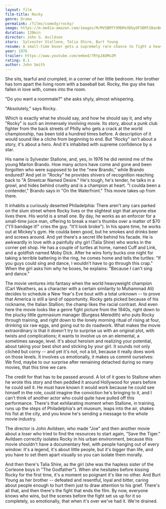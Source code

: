 ```yaml
---
layout: film
film-title: Rocky
genre: Drama
permalink: /films/comedy/rocky/
image: https://m.media-amazon.com/images/M/MV5BMTY5MDMzODUyOF5BMl5BanBnXkFtZTcwMTQ3NTMyNA@@._V1_UX182_CR0,0,182,268_AL_.jpg
duration: 120min
director: John G. Avildsen
stars:  Sylvester Stallone, Talia Shire, Burt Young
resume: A small-time boxer gets a supremely rare chance to fight a heavy-weight champion in a bout in which he strives to go the distance for his self-respect.
year: 1976
trailer: https://www.youtube.com/embed/7RYpJAUMo2M
rating: 8.1
author: John Smith
---
```


She sits, tearful and crumpled, in a corner of her little bedroom. Her brother has torn apart the living room with a baseball bat. Rocky, the guy she has fallen in love with, comes into the room.

"Do you want a roommate?" she asks shyly, almost whispering.

"Absolutely," says Rocky.

Which is exactly what he should say, and how he should say it, and why "Rocky" is such an immensely involving movie. Its story, about a punk club fighter from the back streets of Philly who gets a crack at the world championship, has been told a hundred times before. A description of it would sound like a cliche from beginning to end. But "Rocky" isn't about a story, it's about a hero. And it's inhabited with supreme confidence by a star.

His name is Sylvester Stallone, and, yes, in 1976 he did remind me of the young Marlon Brando. How many actors have come and gone and been forgotten who were supposed to be the "new Brando," while Brando endured? And yet in "Rocky" he provides shivers of recognition reaching back to "A Streetcar Named Desire." He's tough, he's tender, he talks in a growl, and hides behind cruelty and is a champion at heart. "I coulda been a contender," Brando says in "On the Waterfront." This movie takes up from there.

It inhabits a curiously deserted Philadelphia: There aren't any cars parked on the slum street where Rocky lives or the slightest sign that anyone else lives there. His world is a small one. By day, he works as an enforcer for a small-time juice man, offering to break a man's thumbs over a matter of $70 ("I'll bandage it!" cries the guy. "It'll look broke"). In his spare time, he works out at Mickey's gym. He coulda been good, but he smokes and drinks beer and screws around. And yet there's a secret life behind his facade. He is awkwardly in love with a painfully shy girl (Talia Shire) who works in the corner pet shop. He has a couple of turtles at home, named Cuff and Link, and a goldfish named Moby Dick. After he wins forty bucks one night for taking a terrible battering in the ring, he comes home and tells the turtles: "If you guys could sing and dance, I wouldn't have to go through this crap." When the girl asks him why he boxes, he explains: "Because I can't sing and dance."

The movie ventures into fantasy when the world heavyweight champion (Carl Weathers, as a character with a certain similarity to Muhammad Ali) decides to schedule a New Year's Eve bout with a total unknown -- to prove that America is still a land of opportunity. Rocky gets picked because of his nickname, the Italian Stallion; the champ likes the racial contrast. And even here the movie looks like a genre fight picture from the 1940s, right down to the plucky little gymnasium manager (Burgess Meredith) who puts Rocky through training, and right down to the lonely morning ritual of rising at four, drinking six raw eggs, and going out to do roadwork. What makes the movie extraordinary is that it doesn't try to surprise us with an original plot, with twists and complications; it wants to involve us on an elemental, a sometimes savage, level. It's about heroism and realizing your potential, about taking your best shot and sticking by your girl. It sounds not only clichéd but corny -- and yet it's not, not a bit, because it really does work on those levels. It involves us emotionally, it makes us commit ourselves: We find, maybe to our surprise after remaining detached during so many movies, that this time we care.

The credit for that has to be passed around. A lot of it goes to Stallone when he wrote this story and then peddled it around Hollywood for years before he could sell it. He must have known it would work because he could see himself in the role, could imagine the conviction he's bringing to it, and I can't think of another actor who could quite have pulled off this performance. There's that exhilarating moment when Stallone, in training, runs up the steps of Philadelphia's art museum, leaps into the air, shakes his fist at the city, and you know he's sending a message to the whole movie industry.

The director is John Avildsen, who made "Joe" and then another movie about a loser who tried to find the resources to start again, "Save the Tiger." Avildsen correctly isolates Rocky in his urban environment, because this movie shouldn't have a documentary feel, with people hanging out of every window: It's a legend, it's about little people, but it's bigger than life, and you have to set them apart visually so you can isolate them morally.

And then there's Talia Shire, as the girl (she was the hapless sister of the Corleone boys in "The Godfather"). When she hesitates before kissing Rocky for the first time, it's a moment so poignant it's like no other. And Burt Young as her brother -- defeated and resentful, loyal and bitter, caring about people enough to hurt them just to draw attention to his grief. There's all that, and then there's the fight that ends the film. By now, everyone knows who wins, but the scenes before the fight set us up for it so completely, so emotionally, that when it's over we've had it. We're drained.